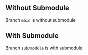 ## Without Submodule 

Branch ```main``` is without submodule

## With Submodule

Branch ```sub/module``` is with submodule

